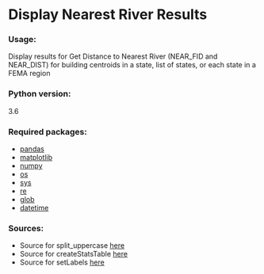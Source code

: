 # Display Nearest River Results

### Usage: 
Display results for Get Distance to Nearest River (NEAR_FID and NEAR_DIST) for building centroids in a state, list of states,
or each state in a FEMA region

### Python version: 
3.6

### Required packages:
- [pandas](https://pandas.pydata.org/pandas-docs/stable/install.html)
- [matplotlib](https://matplotlib.org/users/installing.html)
- [numpy](https://numpy.org/)
- [os](https://docs.python.org/3/library/os.html)
- [sys](https://docs.python.org/3/library/sys.html)
- [re](https://docs.python.org/3/library/re.html)
- [glob](https://docs.python.org/3/library/glob.html)
- [datetime](https://docs.python.org/3/library/datetime.html)

### Sources:
- Source for split_uppercase [here](http://code.activestate.com/recipes/576984-split-a-string-on-capitalized-uppercase-char-using/)
- Source for createStatsTable [here](https://matplotlib.org/3.1.1/gallery/recipes/placing_text_boxes.html)
- Source for setLabels [here](https://stackoverflow.com/questions/43436595/python-reverse-dictionary?noredirect=1&lq=1)
